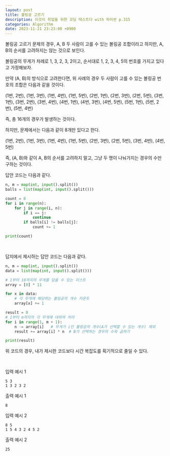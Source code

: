 ```yaml
---
layout: post
title: 볼링공 고르기
description: 이것이 취업을 위한 코딩 테스트다 with 파이썬 p.315
categories: Algorithm
date: 2023-11-21 23:23:00 +0900
---
```

볼링공 고르기 문제의 경우, A, B 두 사람이 고를 수 있는 볼링공 조합이라고 하지만, A, B의 순서를 고려하지는 않는 것으로 보인다.

볼링공의 무게가 차례로 1, 3, 2, 3, 2이고, 순서대로 1, 2, 3, 4, 5의 번호를 가지고 있다고 가정해보자.

만약 (A, B)의 방식으로 고려한다면, 위 사례의 경우 두 사람이 고를 수 있는 볼링공 번호의 조합은 다음과 같을 것이다.

(1번, 2번), (1번, 3번), (1번, 4번), (1번, 5번), (2번, 1번), (2번, 3번), (2번, 5번), (3번, 1번), (3번, 2번), (3번, 4번), (4번, 1번), (4번, 3번), (4번, 5번), (5번, 1번), (5번, 2번), (5번, 4번)

즉, 총 16개의 경우가 발생하는 것이다.

하지만, 문제에서는 다음과 같이 8개만 있다고 한다.

(1번, 2번), (1번, 3번), (1번, 4번), (1번, 5번), (2번, 3번), (2번, 5번), (3번, 4번), (4번, 5번)

즉, (A, B)와 같이 A, B의 순서를 고려하지 말고, 그냥 두 명이 나눠가지는 경우의 수만 구하는 것이다.

답안 코드는 다음과 같다.

```python
n, m = map(int, input().split())
balls = list(map(int, input().split()))

count = 0
for i in range(n):
    for j in range(i, n):
        if i == j:
            continue
        if balls[i] != balls[j]:
            count += 1

print(count)
```

<br>

답지에서 제시하는 답안 코드는 다음과 같다.

```python
n, m = map(int, input().split())
data = list(map(int, input().split()))

# 1부터 10까지의 무게를 담을 수 있는 리스트
array = [0] * 11

for x in data:
    # 각 무게에 해당하는 볼링공의 개수 카운트
    array[x] += 1

result = 0
# 1부터 m까지의 각 무게에 대하여 처리
for i in range(1, m + 1):
    n -= array[i]   # 무게가 i인 볼링공의 개수(A가 선택할 수 있는 개수) 제외
    result += array[i] * n  # B가 선택하는 경우의 수와 곱하기

print(result)
```

위 코드의 경우, 내가 제시한 코드보다 시간 복잡도를 획기적으로 줄일 수 있다.

<br>

입력 예시 1

```
5 3
1 3 2 3 2
```

출력 예시 1

```
8
```

입력 예시 2

```
8 5
1 5 4 3 2 4 5 2
```

출력 예시 2

```
25
```